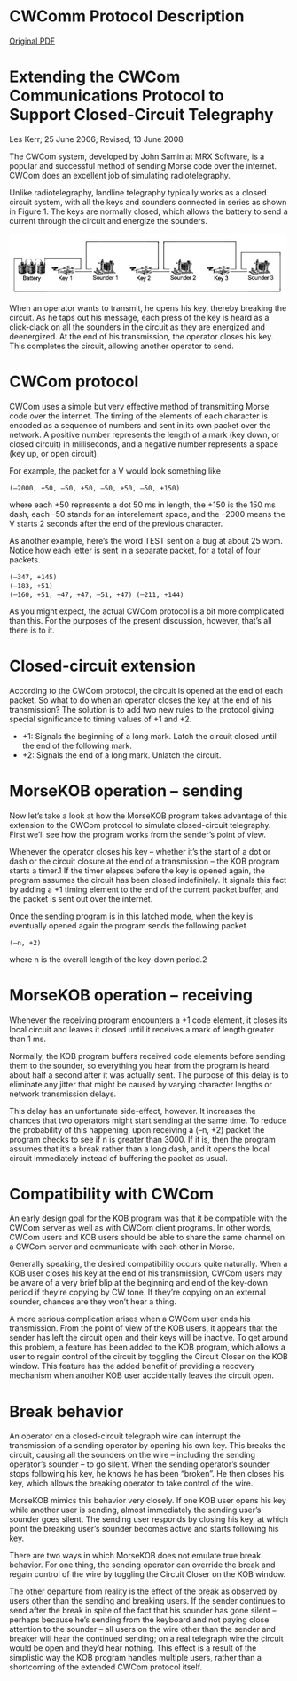 # CWComm Protocol Description

[Original PDF](./cwcom.pdf)

# Extending the CWCom Communications Protocol to Support Closed-Circuit Telegraphy
Les Kerr; 25 June 2006; Revised, 13 June 2008

The CWCom system, developed by John Samin at MRX Software, is a popular and successful method of sending Morse code over the internet. CWCom does an excellent job of simulating radiotelegraphy.

Unlike radiotelegraphy, landline telegraphy typically works as a closed circuit system, with all the keys and sounders connected in series as shown in Figure 1. The keys are normally closed, which allows the battery to send a current through the circuit and energize the sounders.

<img src="./closed-circuit-telegraph.png" alt="Prototype" width="500"/>

When an operator wants to transmit, he opens his key, thereby breaking the circuit. As he taps out his message, each press of the key is heard as a click-clack on all the sounders in the circuit as they are energized and deenergized. At the end of his transmission, the operator closes his key. This completes the circuit, allowing another operator to send.

# CWCom protocol
CWCom uses a simple but very effective method of transmitting Morse code over the internet. The timing of the elements of each character is encoded as a sequence of numbers and sent in its own packet over the network. A positive number represents the length of a mark (key down, or closed circuit) in milliseconds, and a negative number represents a space (key up, or open circuit).

For example, the packet for a V would look something like 

    (–2000, +50, –50, +50, –50, +50, –50, +150)

where each +50 represents a dot 50 ms in length, the +150 is the 150 ms dash, each –50 stands for an interelement space, and the –2000 means the V starts 2 seconds after the end of the previous character.

As another example, here’s the word TEST sent on a bug at about 25 wpm. Notice how each letter is sent in a separate packet, for a total of four packets.

    (–347, +145)
    (–183, +51)
    (–160, +51, –47, +47, –51, +47) (–211, +144)

As you might expect, the actual CWCom protocol is a bit more complicated than this. For the purposes of the present discussion, however, that’s all there is to it.

# Closed-circuit extension
According to the CWCom protocol, the circuit is opened at the end of each packet. So what to do when an operator closes the key at the end of his transmission? The solution is to add two new rules to the protocol giving special significance to timing values of +1 and +2.
- +1: Signals the beginning of a long mark. Latch the circuit closed until the end of the following mark.
- +2: Signals the end of a long mark. Unlatch the circuit.

# MorseKOB operation – sending
Now let’s take a look at how the MorseKOB program takes advantage of this extension to the CWCom protocol to simulate closed-circuit telegraphy. First we’ll see how the program works from the sender’s point of view.

Whenever the operator closes his key – whether it’s the start of a dot or dash or the circuit closure at the end of a transmission – the KOB program starts a timer.1 If the timer elapses before the key is opened again, the program assumes the circuit has been closed indefinitely. It signals this fact by adding a +1 timing element to the end of the current packet buffer, and the packet is sent out over the internet.

Once the sending program is in this latched mode, when the key is eventually opened again the program sends the following packet

    (–n, +2)

where n is the overall length of the key-down period.2

# MorseKOB operation – receiving
Whenever the receiving program encounters a +1 code element, it closes its local circuit and leaves it closed until it receives a mark of length greater than 1 ms.

Normally, the KOB program buffers received code elements before sending them to the sounder, so everything you hear from the program is heard about half a second after it was actually sent. The purpose of this delay is to eliminate any jitter that might be caused by varying character lengths or network transmission delays.

This delay has an unfortunate side-effect, however. It increases the chances that two operators might start sending at the same time. To reduce the probability of this happening, upon receiving a (–n, +2) packet the program checks to see if n is greater than 3000. If it is, then the program assumes that it’s a break rather than a long dash, and it opens the local circuit immediately instead of buffering the packet as usual.

# Compatibility with CWCom
An early design goal for the KOB program was that it be compatible with the CWCom server as well as with CWCom client programs. In other words, CWCom users and KOB users should be able to share the same channel on a CWCom server and communicate with each other in Morse.

Generally speaking, the desired compatibility occurs quite naturally. When a KOB user closes his key at the end of his transmission, CWCom users may be aware of a very brief blip at the beginning and end of the key-down period if they’re copying by CW tone. If they’re copying on an external sounder, chances are they won’t hear a thing.

A more serious complication arises when a CWCom user ends his transmission. From the point of view of the KOB users, it appears that the sender has left the circuit open and their keys will be inactive. To get around this problem, a feature has been added to the KOB program, which allows a user to regain control of the circuit by toggling the Circuit Closer on the KOB window. This feature has the added benefit of providing a recovery mechanism when another KOB user accidentally leaves the circuit open.

# Break behavior
An operator on a closed-circuit telegraph wire can interrupt the transmission of a sending operator by opening his own key. This breaks the circuit, causing all the sounders on the wire – including the sending operator’s sounder – to go silent. When the sending operator’s sounder stops following his key, he knows he has been “broken”. He then closes his key, which allows the breaking operator to take control of the wire.

MorseKOB mimics this behavior very closely. If one KOB user opens his key while another user is sending, almost immediately the sending user’s sounder goes silent. The sending user responds by closing his key, at which point the breaking user’s sounder becomes active and starts following his key.

There are two ways in which MorseKOB does not emulate true break behavior. For one thing, the sending operator can override the break and regain control of the wire by toggling the Circuit Closer on the KOB window.

The other departure from reality is the effect of the break as observed by users other than the sending and breaking users. If the sender continues to send after the break in spite of the fact that his sounder has gone silent – perhaps because he’s sending from the keyboard and not paying close attention to the sounder – all users on the wire other than the sender and breaker will hear the continued sending; on a real telegraph wire the circuit would be open and they’d hear nothing. This effect is a result of the simplistic way the KOB program handles multiple users, rather than a shortcoming of the extended CWCom protocol itself.